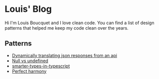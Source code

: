 # Louis' Blog

Hi I'm Louis Boucquet and I love clean code.
You can find a list of design patterns that helped me keep my code clean over the years.

## Patterns

* [Dynamically translating json responses from an api](/translate-from-backend/)
* [Null vs undefined](/null-vs-undefined/)
* [smarter-types-in-typescript](/smarter-types-in-typescript/)
* [Perfect harmony](/perfect-harmony/)
